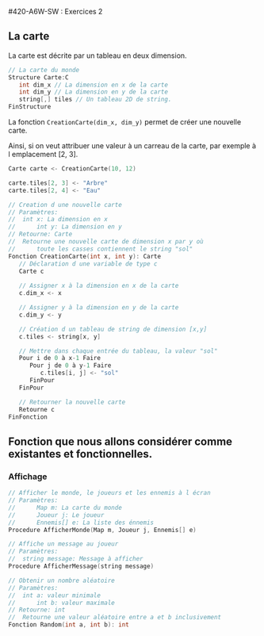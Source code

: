 #420-A6W-SW : Exercices 2


## La carte

La carte est décrite par un tableau en deux dimension.

```C
// La carte du monde
Structure Carte:C
   int dim_x // La dimension en x de la carte
   int dim_y // La dimension en y de la carte
   string[,] tiles // Un tableau 2D de string.
FinStructure
```

La fonction `CreationCarte(dim_x, dim_y)` permet de créer une nouvelle carte.

Ainsi, si on veut attribuer une valeur à un carreau de la carte, par exemple à l emplacement [2, 3].  

```C
Carte carte <- CreationCarte(10, 12)

carte.tiles[2, 3] <- "Arbre"
carte.tiles[2, 4] <- "Eau"
```

```C
// Creation d une nouvelle carte
// Paramètres:
// 	int x: La dimension en x
//      int y: La dimension en y
// Retourne: Carte
// 	Retourne une nouvelle carte de dimension x par y où
//      toute les casses contiennent le string "sol"
Fonction CreationCarte(int x, int y): Carte
   // Déclaration d une variable de type c
   Carte c 
   
   // Assigner x à la dimension en x de la carte
   c.dim_x <- x

   // Assigner y à la dimension en y de la carte
   c.dim_y <- y

   // Création d un tableau de string de dimension [x,y]
   c.tiles <- string[x, y]

   // Mettre dans chaque entrée du tableau, la valeur "sol"
   Pour i de 0 à x-1 Faire
      Pour j de 0 à y-1 Faire
         c.tiles[i, j] <- "sol"
      FinPour
   FinPour

   // Retourner la nouvelle carte
   Retourne c
FinFonction
``` 

## Fonction que nous allons considérer comme existantes et fonctionnelles.

### Affichage

```C
// Afficher le monde, le joueurs et les ennemis à l écran
// Paramètres:
//      Map m: La carte du monde
//      Joueur j: Le joueur
//      Ennemis[] e: La liste des énnemis
Procedure AfficherMonde(Map m, Joueur j, Ennemis[] e)
```

```C
// Affiche un message au joueur
// Paramètres:
// 	string message: Message à afficher
Procedure AfficherMessage(string message)
```

```C
// Obtenir un nombre aléatoire
// Paramètres:
// 	int a: valeur minimale
//      int b: valeur maximale
// Retourne: int
// 	Retourne une valeur aléatoire entre a et b inclusivement
Fonction Random(int a, int b): int
```

